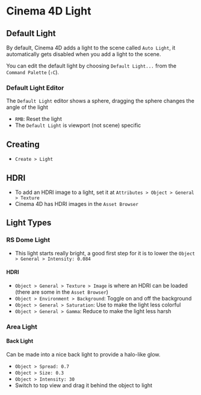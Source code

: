 # Cinema 4D Light

## Default Light

By default, Cinema 4D adds a light to the scene called `Auto Light`, it automatically gets disabled when you add a light to the scene.

You can edit the default light by choosing `Default Light...` from the `Command Palette` (`⇧C`).

### Default Light Editor

The `Default Light` editor shows a sphere, dragging the sphere changes the angle of the light

- `RMB`: Reset the light
- The `Default Light` is viewport (not scene) specific

## Creating

- `Create > Light`

## HDRI

- To add an HDRI image to a light, set it at `Attributes > Object > General > Texture`
- Cinema 4D has HDRI images in the `Asset Browser`

## Light Types

### RS Dome Light

- This light starts really bright, a good first step for it is to lower the `Object > General > Intensity: 0.084`

#### HDRI

- `Object > General > Texture > Image` is where an HDRI can be loaded (there are some in the `Asset Browser`)
- `Object > Environment > Background`: Toggle on and off the background
- `Object > General > Saturation`: Use to make the light less colorful
- `Object > General > Gamma`: Reduce to make the light less harsh

### Area Light

#### Back Light

Can be made into a nice back light to provide a halo-like glow.

- `Object > Spread: 0.7`
- `Object > Size: 0.3`
- `Object > Intensity: 30`
- Switch to top view and drag it behind the object to light
